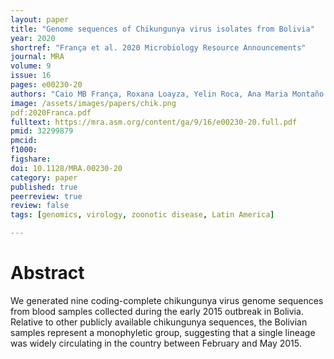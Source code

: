 ```yaml
---
layout: paper
title: "Genome sequences of Chikungunya virus isolates from Bolivia"
year: 2020
shortref: "França et al. 2020 Microbiology Resource Announcements"
journal: MRA
volume: 9
issue: 16
pages: e00230-20
authors: "Caio MB França, Roxana Loayza, Yelin Roca, Ana Maria Montaño Arias, Freddy Tinajeros, Jose R Loaiza, Anshule Takyar, Robert H Gilman, Matthew J Miller"
image: /assets/images/papers/chik.png
pdf:2020Franca.pdf
fulltext: https://mra.asm.org/content/ga/9/16/e00230-20.full.pdf
pmid: 32299879
pmcid:
f1000:
figshare:
doi: 10.1128/MRA.00230-20
category: paper
published: true
peerreview: true
review: false
tags: [genomics, virology, zoonotic disease, Latin America]

---
```


# Abstract
We generated nine coding-complete chikungunya virus genome sequences from blood samples collected during the early 2015 outbreak in Bolivia. Relative to other publicly available chikungunya sequences, the Bolivian samples represent a monophyletic group, suggesting that a single lineage was widely circulating in the country between February and May 2015.
